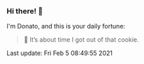 ### Hi there! 👋 

I'm Donato, and this is your daily fortune:

> 🥠 It’s about time I got out of that cookie.

Last update: Fri Feb  5 08:49:55 2021